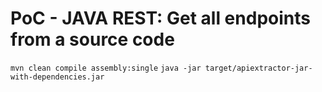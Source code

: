 # PoC - JAVA REST: Get all endpoints from a source code 

`mvn clean compile assembly:single`
`java -jar target/apiextractor-jar-with-dependencies.jar`